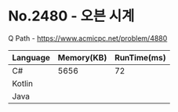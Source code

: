 # No.2480 - 오븐 시계
Q Path - https://www.acmicpc.net/problem/4880

Language | Memory(KB) | RunTime(ms)
------------ | ------------- | ------
C# | 5656 | 72
Kotlin |  | 
Java |  | 